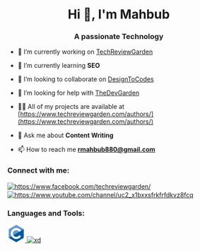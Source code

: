 <h1 align="center">Hi 👋, I'm Mahbub</h1>
<h3 align="center">A passionate Technology</h3>

- 🔭 I’m currently working on [TechReviewGarden](http://techreviewgarden.com/)

- 🌱 I’m currently learning **SEO**

- 👯 I’m looking to collaborate on [DesignToCodes](https://www.designtocodes.com/)

- 🤝 I’m looking for help with [TheDevGarden](https://thedevgarden.com/)

- 👨‍💻 All of my projects are available at [https://www.techreviewgarden.com/authors/](https://www.techreviewgarden.com/authors/)

- 💬 Ask me about **Content Writing**

- 📫 How to reach me **rmahbub880@gmail.com**

<h3 align="left">Connect with me:</h3>
<p align="left">
<a href="https://fb.com/https://www.facebook.com/techreviewgarden/" target="blank"><img align="center" src="https://raw.githubusercontent.com/rahuldkjain/github-profile-readme-generator/master/src/images/icons/Social/facebook.svg" alt="https://www.facebook.com/techreviewgarden/" height="30" width="40" /></a>
<a href="https://www.youtube.com/c/https://www.youtube.com/channel/uc2_x1bxxsfrkfrfdkvz8fcq" target="blank"><img align="center" src="https://raw.githubusercontent.com/rahuldkjain/github-profile-readme-generator/master/src/images/icons/Social/youtube.svg" alt="https://www.youtube.com/channel/uc2_x1bxxsfrkfrfdkvz8fcq" height="30" width="40" /></a>
</p>

<h3 align="left">Languages and Tools:</h3>
<p align="left"> <a href="https://www.cprogramming.com/" target="_blank" rel="noreferrer"> <img src="https://raw.githubusercontent.com/devicons/devicon/master/icons/c/c-original.svg" alt="c" width="40" height="40"/> </a> <a href="https://www.adobe.com/products/xd.html" target="_blank" rel="noreferrer"> <img src="https://cdn.worldvectorlogo.com/logos/adobe-xd.svg" alt="xd" width="40" height="40"/> </a> </p>
